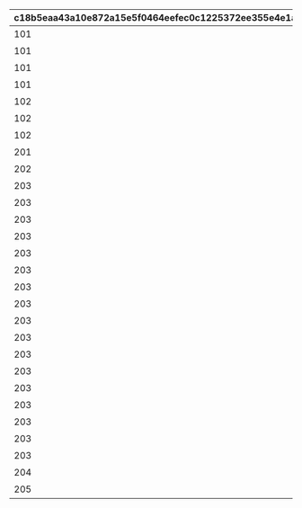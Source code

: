 |c18b5eaa43a10e872a15e5f0464eefec0c1225372ee355e4e1ac0bf1087db0a1|8979e722ca078842b4d4822c1ec82b72c7e88b78fb6bc625bc410d898105f79d|9a4968820f1b66bebbd33592a8bd1de99dcfaf9181dfba6b10134fa9f65c139d|10692858f97cef443b1b2e6911e2dfcdf1bd1ca1545cf750ca86f4c7bf9d8a86|d9869c8eda3d0ea911bd00a716c985cf76f65d475a715a868c7d563e34776bbb|4cdf3cbc049fbea1c3cded2357dd8dd7eeb25b7ba2b5a8f1f7579fdce3f95234|23c201588fd980120451c0507f182476e17e8a5aa17e12e59454f2adb999a7fb|
| --- | --- | --- | --- | --- | --- | --- |
|101|10101|2020-08-04 12:00:00|1|アニメ プリンセスコネクト！Re:Dive 1 封入特典|2023/12/31 23:59:59|0|
|101|10102|2020-09-03 19:00:00|1|アニメ プリンセスコネクト！Re:Dive 2 封入特典|2023/12/31 23:59:59|0|
|101|10103|2020-10-01 17:00:00|1|アニメ プリンセスコネクト！Re:Dive 3 封入特典|2023/12/31 23:59:59|0|
|101|10104|2020-11-05 12:00:00|1|アニメ プリンセスコネクト！Re:Dive 4 封入特典|2023/12/31 23:59:59|0|
|102|10201|2022-03-21 00:00:00|1|アニメ プリコネ！Re:Dive Season2 1巻 購入特典|2026/12/31 23:59:59|0|
|102|10202|2022-04-18 00:00:00|1|アニメ プリコネ！Re:Dive Season2 2巻 購入特典|2026/12/31 23:59:59|0|
|102|10203|2022-05-16 00:00:00|1|アニメ プリコネ！Re:Dive Season2 3巻 購入特典|2026/12/31 23:59:59|0|
|201|20101|2021-05-19 00:00:00|1|週刊ファミ通6月3日号（5月20日発売） 封入特典|2022/05/19 23:59:59|0|
|202|20201|2021-07-30 00:00:00|1|公式アートワークス Vol.3 発売記念アイテム|2030/07/30 23:59:59|0|
|203|20301|2023-01-15 15:00:00|3|プリコネフェス2023　リアルガチャ|2024/01/31 23:59:59|1|
|203|20302|2023-01-15 15:00:00|3|プリコネフェス2023　リアルガチャ|2024/01/31 23:59:59|1|
|203|20303|2023-01-15 15:00:00|3|プリコネフェス2023　リアルガチャ|2024/01/31 23:59:59|1|
|203|20304|2023-01-15 15:00:00|3|プリコネフェス2023　リアルガチャ|2024/01/31 23:59:59|1|
|203|20305|2023-01-15 15:00:00|3|プリコネフェス2023　リアルガチャ|2024/01/31 23:59:59|1|
|203|20306|2023-01-15 15:00:00|3|プリコネフェス2023　リアルガチャ|2024/01/31 23:59:59|1|
|203|20307|2023-01-15 15:00:00|3|プリコネフェス2023　リアルガチャ|2024/01/31 23:59:59|1|
|203|20308|2023-01-15 15:00:00|3|プリコネフェス2023　リアルガチャ|2024/01/31 23:59:59|1|
|203|20309|2023-01-15 15:00:00|3|プリコネフェス2023　リアルガチャ|2024/01/31 23:59:59|1|
|203|20310|2023-01-15 15:00:00|3|プリコネフェス2023　リアルガチャ|2024/01/31 23:59:59|1|
|203|20311|2023-01-15 15:00:00|3|プリコネフェス2023　リアルガチャ|2024/01/31 23:59:59|1|
|203|20312|2023-01-15 15:00:00|3|プリコネフェス2023　リアルガチャ|2024/01/31 23:59:59|1|
|203|20313|2023-01-15 15:00:00|3|プリコネフェス2023　リアルガチャ|2024/01/31 23:59:59|1|
|203|20314|2023-01-15 15:00:00|3|プリコネフェス2023　リアルガチャ|2024/01/31 23:59:59|1|
|203|20315|2023-01-15 15:00:00|3|プリコネフェス2023　リアルガチャ|2024/01/31 23:59:59|1|
|203|20316|2023-01-15 15:00:00|3|プリコネフェス2023　リアルガチャ|2024/01/31 23:59:59|1|
|203|20317|2023-01-15 15:00:00|3|プリコネフェス2023　リアルガチャ|2024/01/31 23:59:59|1|
|204|20401|2024-02-14 00:00:00|1|キャラクターソングアルバムVol.5 購入特典|2025/02/13 23:59:59|0|
|205|20501|2024-02-14 00:00:00|1|サウンドトラックVol.6 購入特典|2025/02/13 23:59:59|0|